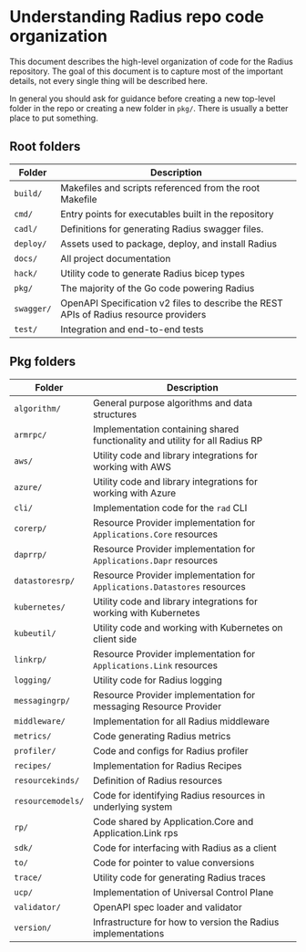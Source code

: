 # Understanding Radius repo code organization

This document describes the high-level organization of code for the Radius repository. The goal of this document is to capture most of the important details, not every single thing will be described here.

In general you should ask for guidance before creating a new top-level folder in the repo or creating a new folder in `pkg/`. There is usually a better place to put something.

## Root folders

| Folder     | Description                                                                           |
| ---------- | --------------------------------------------------------------------------------------|
| `build/`   | Makefiles and scripts referenced from the root Makefile                               |
| `cmd/`     | Entry points for executables built in the repository                                  |
| `cadl/`    | Definitions for generating Radius swagger files.                                      |
| `deploy/`  | Assets used to package, deploy, and install Radius                                    |
| `docs/`    | All project documentation                                                             |
| `hack/`    | Utility code to generate Radius bicep types                                           | 
| `pkg/`     | The majority of the Go code powering Radius                                           |
| `swagger/` | OpenAPI Specification v2 files to describe the REST APIs of Radius resource providers |
| `test/`    | Integration and end-to-end tests                                                      |


## Pkg folders

| Folder            | Description                                                                             |
| ----------------- | --------------------------------------------------------------------------------------- |
| `algorithm/`      | General purpose algorithms and data structures                                          |
| `armrpc/`         | Implementation containing shared functionality and utility for all Radius RP            |
| `aws/`            | Utility code and library integrations for working with AWS                              |
| `azure/`          | Utility code and library integrations for working with Azure                            |
| `cli/`            | Implementation code for the `rad` CLI                                                   |
| `corerp/`         | Resource Provider implementation for `Applications.Core` resources                      |
| `daprrp/`         | Resource Provider implementation for `Applications.Dapr` resources                      |
| `datastoresrp/`   | Resource Provider implementation for `Applications.Datastores` resources                |
| `kubernetes/`     | Utility code and library integrations for working with Kubernetes                       |
| `kubeutil/`       | Utility code and working with Kubernetes on client side                                 |
| `linkrp/`         | Resource Provider implementation for `Applications.Link` resources                      |
| `logging/`        | Utility code for Radius logging                                                         |
| `messagingrp/`    | Resource Provider implementation for messaging Resource Provider                        |
| `middleware/`     | Implementation for all Radius middleware                                                |
| `metrics/`        | Code generating Radius metrics                                                          |
| `profiler/`       | Code and configs for Radius profiler                                                    |
| `recipes/`        | Implementation for Radius Recipes                                                       |
| `resourcekinds/`  | Definition of Radius resources                                                          |
| `resourcemodels/` | Code for identifying Radius resources in underlying system                              |
| `rp/`             | Code shared by Application.Core and Application.Link rps                                |
| `sdk/`            | Code for interfacing with Radius as a client                                            |
| `to/`             | Code for pointer to value conversions                                                   |
| `trace/`          | Utility code for generating Radius traces                                               |
| `ucp/`            | Implementation of Universal Control Plane                                               |
| `validator/`      | OpenAPI spec loader and validator                                                       |
| `version/`        | Infrastructure for how to version the Radius implementations                            |
